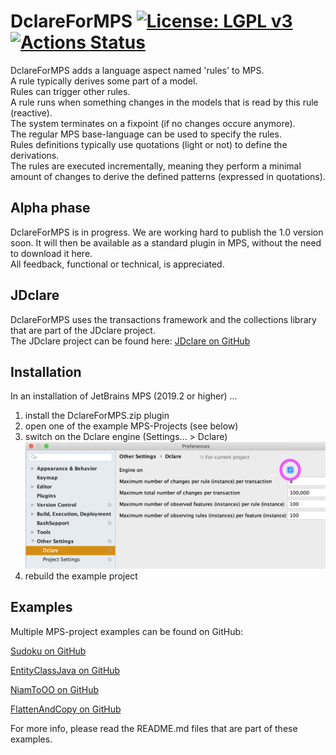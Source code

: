 DclareForMPS [![License: LGPL v3](https://img.shields.io/badge/License-LGPL%20v3-blue.svg)](https://www.gnu.org/licenses/lgpl-3.0) [![Actions Status](https://github.com/ModelingValueGroup/DclareForMPS/workflows/build/badge.svg)](https://github.com/ModelingValueGroup/DclareForMPS/actions)
================================
DclareForMPS adds a language aspect named 'rules' to MPS.  
A rule typically derives some part of a model.  
Rules can trigger other rules.  
A rule runs when something changes in the models that is read by this rule (reactive).  
The system terminates on a fixpoint (if no changes occure anymore).  
The regular MPS base-language can be used to specify the rules.  
Rules definitions typically use quotations (light or not) to define the derivations.  
The rules are executed incrementally, meaning they perform a minimal amount of changes to derive the defined patterns (expressed in quotations).

## Alpha phase
DclareForMPS is in progress.
We are working hard to publish the 1.0 version soon. It will then be available as a standard plugin in MPS, without the need to download it here.  
All feedback, functional or technical, is appreciated.

## JDclare
DclareForMPS uses the transactions framework and the collections library that are part of the JDclare project.  
The JDclare project can be found here: [JDclare on GitHub](https://github.com/ModelingValueGroup/jdclare)

## Installation
In an installation of JetBrains MPS (2019.2 or higher) ...  
1. install the DclareForMPS.zip plugin  
2. open one of the example MPS-Projects (see below)
3. switch on the Dclare engine (Settings... > Dclare)  
![check the engine checkbox](docs/engineOn.png "Engine on")  
4. rebuild the example project  

## Examples
Multiple MPS-project examples can be found on GitHub:

[Sudoku on GitHub](https://github.com/ModelingValueGroup/Sudoku)

[EntityClassJava on GitHub](https://github.com/ModelingValueGroup/EntityClassJava)

[NiamToOO on GitHub](https://github.com/ModelingValueGroup/NiamToOO)

[FlattenAndCopy on GitHub](https://github.com/ModelingValueGroup/FlattenAndCopy)

For more info, please read the README.md files that are part of these examples.
